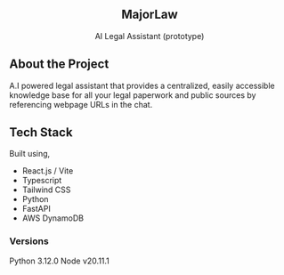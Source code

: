 <!-- PROJECT LOGO -->
<p align="center">
   <!-- <img src="https://github.com/ParamBirje/lingopilot/assets/87022870/bbf5a268-e7a5-43ea-bfce-0b1564cfb22c.png" alt="Logo"> -->

  <h2 align="center">MajorLaw</h2>

  <p align="center">
    AI Legal Assistant (prototype)
  </p>
</p>

## About the Project

A.I powered legal assistant that provides a centralized, easily accessible knowledge base for all your legal paperwork and public sources by referencing webpage URLs in the chat.

## Tech Stack

Built using,

- React.js / Vite
- Typescript
- Tailwind CSS
- Python
- FastAPI
- AWS DynamoDB

### Versions

Python 3.12.0
Node v20.11.1
